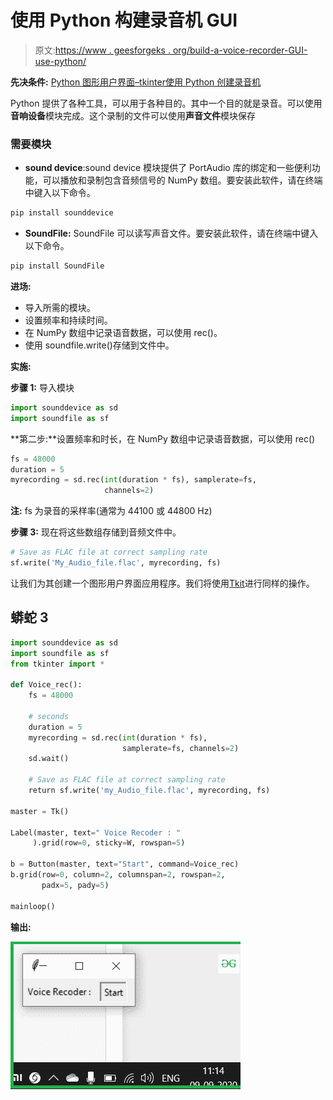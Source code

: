 # 使用 Python 构建录音机 GUI

> 原文:[https://www . geesforgeks . org/build-a-voice-recorder-GUI-use-python/](https://www.geeksforgeeks.org/build-a-voice-recorder-gui-using-python/)

**先决条件:** [Python 图形用户界面–tkinter](https://www.geeksforgeeks.org/python-gui-tkinter/)[使用 Python 创建录音机](https://www.geeksforgeeks.org/create-a-voice-recorder-using-python/)

Python 提供了各种工具，可以用于各种目的。其中一个目的就是录音。可以使用**音响设备**模块完成。这个录制的文件可以使用**声音文件**模块保存

### 需要模块

*   **sound device**:sound device 模块提供了 PortAudio 库的绑定和一些便利功能，可以播放和录制包含音频信号的 NumPy 数组。要安装此软件，请在终端中键入以下命令。

```py
pip install sounddevice

```

*   **SoundFile:** SoundFile 可以读写声音文件。要安装此软件，请在终端中键入以下命令。

```py
pip install SoundFile

```

**进场:**

*   导入所需的模块。
*   设置频率和持续时间。
*   在 NumPy 数组中记录语音数据，可以使用 rec()。
*   使用 soundfile.write()存储到文件中。

**实施:**

**步骤 1:** 导入模块

```py
import sounddevice as sd
import soundfile as sf
```

**第二步:**设置频率和时长，在 NumPy 数组中记录语音数据，可以使用 rec()

```py
fs = 48000
duration = 5 
myrecording = sd.rec(int(duration * fs), samplerate=fs,
                     channels=2)
```

**注:** fs 为录音的采样率(通常为 44100 或 44800 Hz)

**步骤 3:** 现在将这些数组存储到音频文件中。

```py
# Save as FLAC file at correct sampling rate
sf.write('My_Audio_file.flac', myrecording, fs)
```

让我们为其创建一个图形用户界面应用程序。我们将使用[Tkit](https://www.geeksforgeeks.org/python-gui-tkinter/)进行同样的操作。

## 蟒蛇 3

```py
import sounddevice as sd
import soundfile as sf
from tkinter import *

def Voice_rec():
    fs = 48000

    # seconds
    duration = 5
    myrecording = sd.rec(int(duration * fs), 
                         samplerate=fs, channels=2)
    sd.wait()

    # Save as FLAC file at correct sampling rate
    return sf.write('my_Audio_file.flac', myrecording, fs)

master = Tk()

Label(master, text=" Voice Recoder : "
     ).grid(row=0, sticky=W, rowspan=5)

b = Button(master, text="Start", command=Voice_rec)
b.grid(row=0, column=2, columnspan=2, rowspan=2,
       padx=5, pady=5)

mainloop()
```

**输出:**

![](img/cb90ea734b706b39fbf0006d3337a809.png)